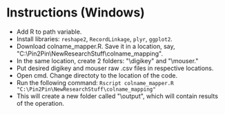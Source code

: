 # Instructions (Windows)

- Add R to path variable.
- Install libraries: `reshape2`, `RecordLinkage`, `plyr`, `ggplot2`.
- Download colname_mapper.R. Save it in a location, say, "C:\Pin2Pin\NewResearchStuff\colname_mapping".
- In the same location, create 2 folders: "\digikey" and "\mouser."
- Put desired digikey and mouser raw .csv files in respective locations.
- Open cmd. Change directoty to the location of the code.
- Run the following command:
`Rscript colname_mapper.R "C:\Pin2Pin\NewResearchStuff\colname_mapping"`
- This will create a new folder called "\output", which will contain results of the operation.
